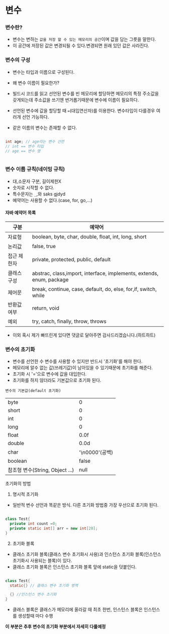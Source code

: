 # 변수

### 변수란?

- 변수는 변하는 `값을 저장 할 수 있는 메모리의 공간`이며 값을 담는 그릇을 말한다. 
- 이 공간에 저장된 값은 변경되될 수 있다.변경되면 원래 있던 값은 사라진다.

### 변수의 구성 

- 변수는 타입과 이름으로 구성된다. 

- 왜 변수 이름이 필요한가?
 - 빌드시 코드를 읽고 선언된 변수를 빈 메모리에 할당하면 메모리의 특정 주소값을 갖게되는데 주소값을 쓰기엔 번거롭기때문에 변수에 이름이 필요하다.

- 선언된 변수에 값을 할당할 때 `=`(대입연산자)를 이용한다. 변수타입이 다를경우 여러개 선언 가능하다.
- 같은 이름의 변수는 존재할 수 없다.


```java

int age; // age라는 변수 선언
// int == 변수 타입
// age == 변수 명



```
### 변수 이름 규칙(네이밍 규칙)

- 대,소문자 구분, 길이제한X 
- 숫자로 시작할 수 없다.
- 특수문자는 `_`,와 `$`aks gjdyd
- 예약어는 사용할 수 없다.(case, for, go,...)


#### 자바 예약어 목록

| 구분 | 예약어 |
|---|---|
| 자료형 | boolean, byte, char, double, float, int, long, short |
| 논리값 | false, true |
| 접근 제한자 | private, protected, public, default |
| 클래스 구성 | abstrac, class,import, interface, implements, extends, enum, package |
| 제어문 | break, continue, case, default, do, else, for,if, switch, while |
| 반환값 여부 | return, void|
| 예외 | try, catch, finally, throw, throws|

  - 이외 혹시 제가 빠뜨린게 있다면 댓글로 달아주면 감사드리겠습니다.(하트하트)


### 변수의 초기화

- 변수를 선언한 수 변수를 사용할 수 있지만 반드시 '초기화'를 해야 한다.
- 메모리에 알수 없는 값(쓰레기값)이 남아있을 수 있기때문에 초기화를 해준다.
- 초기화 시 '='으로 변수에 값을 대입한다.
- 초기화를 하지 않더라도 기본값으로 초기화 된다.

`변수의 기본값(default 초기화)`

|||
|---|---|
|byte| 0 |
|short| 0 |
|int| 0 |
|long| 0 |
|float| 0.0f |
|double| 0.0d |
|char| '\n0000'(공백) |
|boolean| false |
|참조형 변수(String, Object ...)| null |



초기화의 방법

1. 명시적 초기화

- 일반적 변수 선언과 똑같은 방식. 다른 초기화 방법중 가장 우선으로 초기화 된다.


```java

class Test{
  private int count =0;
  private static int[] arr = new int[20];
}

```
2. 초기화 블록

- 클래스 초기화 블록(클래스 변수 초기화시 사용)과 인스턴스 초기화 블록(인스턴스 초기화시 사용되는 블록)이 있다.
- 클래스 초기화 블록은 인스턴스 초기화 블록 앞에 static을 덧붙인다.

```java

class Test{
  static{} // 클래스 변수 초기화 영역

  {} //인스턴스 변수 초기화
}

```

- 클래스 블록은 클래스가 메모리에 올라갈 때 최초 한번, 인스턴스 블록은 인스턴스를 생성할때 마다  수행


**이 부분은 추후 변수의 초기화 부분에서 자세히 다룰예정**






